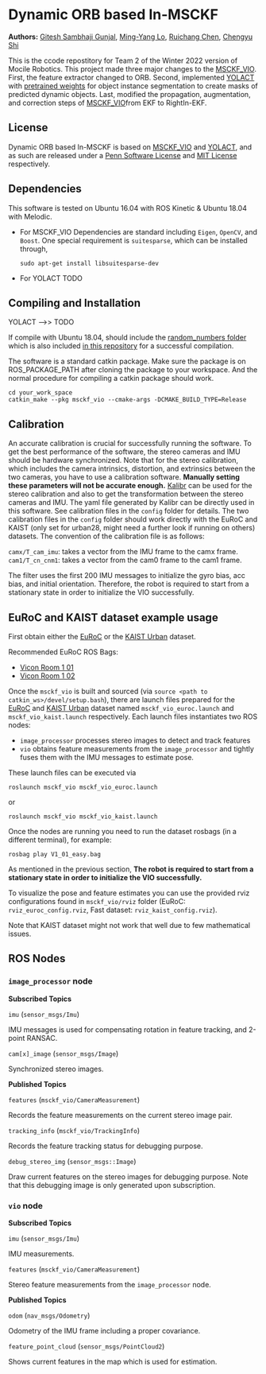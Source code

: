 # Dynamic ORB based In-MSCKF
**Authors:** [Gitesh Sambhaji Gunjal](https://github.com/giteshgunjal), [Ming-Yang Lo](https://github.com/MingYangLo), [Ruichang Chen](https://github.com/chenrc98), [Chengyu Shi](https://github.com/chengyus1012)

This is the ccode repostitory for Team 2 of the Winter 2022 version of Mocile Robotics. 
This project made three major changes to the [MSCKF_VIO](https://github.com/KumarRobotics/msckf_vio). First, the feature extractor changed to ORB. Second, implemented [YOLACT](https://github.com/dbolya/yolact) with [pretrained weights](*link) for object instance segmentation to create masks of predicted dynamic objects. Last, modified the propagation, augmentation, and correction steps of [MSCKF_VIO](https://github.com/KumarRobotics/msckf_vio)from EKF to RightIn-EKF.

## License

Dynamic ORB based In-MSCKF is based on [MSCKF_VIO](https://github.com/KumarRobotics/msckf_vio) and [YOLACT](https://github.com/dbolya/yolact), and as such are released under a [Penn Software License](https://github.com/KumarRobotics/msckf_vio/blob/master/LICENSE.txt) and [MIT License](https://github.com/dbolya/yolact/blob/master/LICENSE) respectively.

## Dependencies
This software is tested on Ubuntu 16.04 with ROS Kinetic & Ubuntu 18.04 with Melodic.

- For MSCKF_VIO
    Dependencies are standard including `Eigen`, `OpenCV`, and `Boost`. One special requirement is `suitesparse`, which can be installed through,
    ```
   sudo apt-get install libsuitesparse-dev
    ```
- For YOLACT
    TODO


## Compiling and Installation
YOLACT -->> TODO


If compile with Ubuntu 18.04, should include the [random_numbers folder](https://github.com/ros-planning/random_numbers) which is also included [in this repository](https://github.com/MingYangLo/Mobile_Robotics/tree/main/Mobile_Robotics_Final_Project/random_numbers) for a successful compilation.

The software is a standard catkin package. Make sure the package is on ROS_PACKAGE_PATH after cloning the package to your workspace. And the normal procedure for compiling a catkin package should work.
```
cd your_work_space
catkin_make --pkg msckf_vio --cmake-args -DCMAKE_BUILD_TYPE=Release
```

## Calibration
An accurate calibration is crucial for successfully running the software. To get the best performance of the software, the stereo cameras and IMU should be hardware synchronized. Note that for the stereo calibration, which includes the camera intrinsics, distortion, and extrinsics between the two cameras, you have to use a calibration software. **Manually setting these parameters will not be accurate enough.** [Kalibr](https://github.com/ethz-asl/kalibr) can be used for the stereo calibration and also to get the transformation between the stereo cameras and IMU. The yaml file generated by Kalibr can be directly used in this software. See calibration files in the `config` folder for details. The two calibration files in the `config` folder should work directly with the EuRoC and KAIST (only set for urban28, might need a further look if running on others) datasets. The convention of the calibration file is as follows:

`camx/T_cam_imu`: takes a vector from the IMU frame to the camx frame.
`cam1/T_cn_cnm1`: takes a vector from the cam0 frame to the cam1 frame.

The filter uses the first 200 IMU messages to initialize the gyro bias, acc bias, and initial orientation. Therefore, the robot is required to start from a stationary state in order to initialize the VIO successfully.


## EuRoC and KAIST dataset example usage

First obtain either the [EuRoC](https://projects.asl.ethz.ch/datasets/doku.php?id=kmavvisualinertialdatasets) or the [KAIST Urban](https://sites.google.com/view/complex-urban-dataset/download-lidar-stereo?authuser=0) dataset.

Recommended EuRoC ROS Bags:
- [Vicon Room 1 01](http://robotics.ethz.ch/~asl-datasets/ijrr_euroc_mav_dataset/vicon_room1/V1_01_easy/V1_01_easy.bag)
- [Vicon Room 1 02](http://robotics.ethz.ch/~asl-datasets/ijrr_euroc_mav_dataset/vicon_room1/V1_02_easy/V1_02_easy.bag)

Once the `msckf_vio` is built and sourced (via `source <path to catkin_ws>/devel/setup.bash`), there are launch files prepared for the [EuRoC](https://projects.asl.ethz.ch/datasets/doku.php?id=kmavvisualinertialdatasets) and [KAIST Urban](https://sites.google.com/view/complex-urban-dataset/download-lidar-stereo?authuser=0) dataset named `msckf_vio_euroc.launch` and `msckf_vio_kaist.launch` respectively. Each launch files instantiates two ROS nodes:

* `image_processor` processes stereo images to detect and track features
* `vio` obtains feature measurements from the `image_processor` and tightly fuses them with the IMU messages to estimate pose.

These launch files can be executed via

```
roslaunch msckf_vio msckf_vio_euroc.launch
```
or

```
roslaunch msckf_vio msckf_vio_kaist.launch
```

Once the nodes are running you need to run the dataset rosbags (in a different terminal), for example:

```
rosbag play V1_01_easy.bag
```

As mentioned in the previous section, **The robot is required to start from a stationary state in order to initialize the VIO successfully.**

To visualize the pose and feature estimates you can use the provided rviz configurations found in `msckf_vio/rviz` folder (EuRoC: `rviz_euroc_config.rviz`, Fast dataset: `rviz_kaist_config.rviz`).

Note that KAIST dataset might not work that well due to few mathematical issues.


## ROS Nodes

### `image_processor` node

**Subscribed Topics**

`imu` (`sensor_msgs/Imu`)

IMU messages is used for compensating rotation in feature tracking, and 2-point RANSAC.

`cam[x]_image` (`sensor_msgs/Image`)

Synchronized stereo images.

**Published Topics**

`features` (`msckf_vio/CameraMeasurement`)

Records the feature measurements on the current stereo image pair.

`tracking_info` (`msckf_vio/TrackingInfo`)

Records the feature tracking status for debugging purpose.

`debug_stereo_img` (`sensor_msgs::Image`)

Draw current features on the stereo images for debugging purpose. Note that this debugging image is only generated upon subscription.

### `vio` node

**Subscribed Topics**

`imu` (`sensor_msgs/Imu`)

IMU measurements.

`features` (`msckf_vio/CameraMeasurement`)

Stereo feature measurements from the `image_processor` node.

**Published Topics**

`odom` (`nav_msgs/Odometry`)

Odometry of the IMU frame including a proper covariance.

`feature_point_cloud` (`sensor_msgs/PointCloud2`)

Shows current features in the map which is used for estimation.


